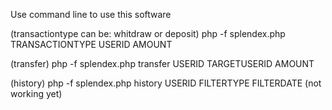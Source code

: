 Use command line to use this software

(transactiontype can be: whitdraw or deposit)
php -f splendex.php TRANSACTIONTYPE USERID AMOUNT 

(transfer)
php -f splendex.php transfer USERID TARGETUSERID AMOUNT

(history)
php -f splendex.php history USERID FILTERTYPE FILTERDATE
(not working yet)